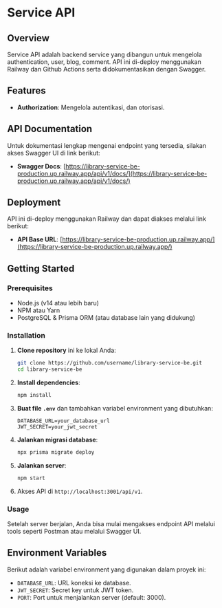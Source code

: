 # Service API

## Overview

Service API adalah backend service yang dibangun untuk mengelola authentication, user, blog, comment. API ini di-deploy menggunakan Railway dan Github Actions serta didokumentasikan dengan Swagger.

## Features

- **Authorization**: Mengelola autentikasi, dan otorisasi.

## API Documentation

Untuk dokumentasi lengkap mengenai endpoint yang tersedia, silakan akses Swagger UI di link berikut:

- **Swagger Docs**: [https://library-service-be-production.up.railway.app/api/v1/docs/](https://library-service-be-production.up.railway.app/api/v1/docs/)

## Deployment

API ini di-deploy menggunakan Railway dan dapat diakses melalui link berikut:

- **API Base URL**: [https://library-service-be-production.up.railway.app/](https://library-service-be-production.up.railway.app/)

## Getting Started

### Prerequisites

- Node.js (v14 atau lebih baru)
- NPM atau Yarn
- PostgreSQL & Prisma ORM (atau database lain yang didukung)

### Installation

1. **Clone repository** ini ke lokal Anda:

   ```bash
   git clone https://github.com/username/library-service-be.git
   cd library-service-be
   ```

2. **Install dependencies**:

   ```bash
   npm install
   ```

3. **Buat file `.env`** dan tambahkan variabel environment yang dibutuhkan:

   ```env
   DATABASE_URL=your_database_url
   JWT_SECRET=your_jwt_secret
   ```

4. **Jalankan migrasi database**:

   ```bash
   npx prisma migrate deploy
   ```

5. **Jalankan server**:

   ```bash
   npm start
   ```

6. Akses API di `http://localhost:3001/api/v1`.

### Usage

Setelah server berjalan, Anda bisa mulai mengakses endpoint API melalui tools seperti Postman atau melalui Swagger UI.

## Environment Variables

Berikut adalah variabel environment yang digunakan dalam proyek ini:

- `DATABASE_URL`: URL koneksi ke database.
- `JWT_SECRET`: Secret key untuk JWT token.
- `PORT`: Port untuk menjalankan server (default: 3000).
